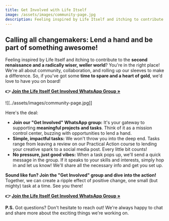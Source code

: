 ```yaml
---
title: Get Involved with Life Itself
image: /assets/images/community-page.jpg
description: Feeling inspired by Life Itself and itching to contribute to the second renaissance and a radically wiser, weller world? You're in the right place!
---
```


## Calling all changemakers: Lend a hand and be part of something awesome!

Feeling inspired by Life Itself and itching to contribute to the **second renaissance and a radically wiser, weller world**? You're in the right place! We're all about community, collaboration, and rolling up our sleeves to make a difference. So, if you've got some **time to spare and a heart of gold**, we'd love to have you on board!

**👉 [Join the Life Itself Get Involved WhatsApp Group &raquo;](https://chat.whatsapp.com/KxzvlRLFmMJ9WP32E9byRx)**

![[../assets/images/community-page.jpg]]

Here's the deal:

* **Join our "Get Involved" WhatsApp group:** It's your gateway to supporting **meaningful projects and tasks**. Think of it as a mission control center, buzzing with opportunities to lend a hand.
* **Simple, impactful tasks:** We won't throw you into the deep end. Tasks range from leaving a review on our Practical Action course to lending your creative spark to a social media post. Every little bit counts!
* **No pressure, just good vibes:** When a task pops up, we'll send a quick message in the group. If it speaks to your skills and interests, simply hop in and let us know! We'll share all the necessary info and get you set up.

**Sound like fun? Join the "Get Involved" group and dive into the action!** Together, we can create a ripple effect of positive change, one small (but mighty) task at a time. See you there! 

**👉 [Join the Life Itself Get Involved WhatsApp Group &raquo;](https://chat.whatsapp.com/KxzvlRLFmMJ9WP32E9byRx)**

**P.S.** Got questions? Don't hesitate to reach out! We're always happy to chat and share more about the exciting things we're working on. 
